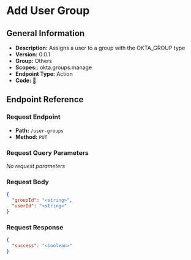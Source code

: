 # Add User Group

## General Information

- **Description:** Assigns a user to a group with the OKTA_GROUP type
- **Version:** 0.0.1
- **Group:** Others
- **Scopes:**: okta.groups.manage
- **Endpoint Type:** Action
- **Code:** [🔗](https://github.com/NangoHQ/integration-templates/tree/main/integrations/okta-preview/actions/add-user-group.ts)

## Endpoint Reference

### Request Endpoint

- **Path:** `/user-groups`
- **Method:** `PUT`

### Request Query Parameters

_No request parameters_

### Request Body

```json
{
  "groupId": "<string>",
  "userId": "<string>"
}
```

### Request Response

```json
{
  "success": "<boolean>"
}
```
